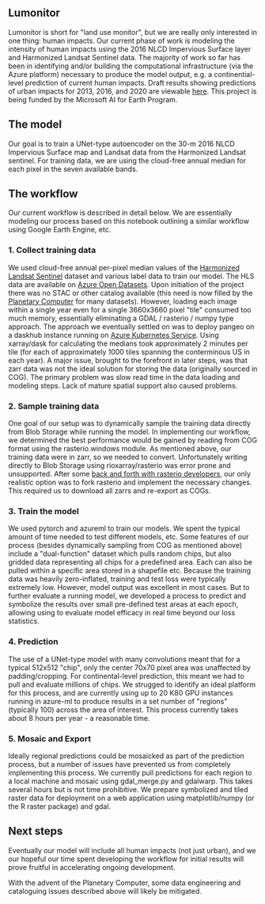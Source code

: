 ## Lumonitor

Lumonitor is short for "land use monitor", but we are really only interested in one thing: human impacts. Our current phase of work is modeling the intensity of human impacts using the 2016 NLCD Impervious Surface layer and Harmonized Landsat Sentinel data. The majority of work so far has been in identifying and/or building the computational infrastructure (via the Azure platform) necessary to produce the model output, e.g. a continential-level prediction of current human impacts. Draft results showing predictions of urban impacts for 2013, 2016, and 2020 are viewable [here](https://cspbeta.z22.web.core.windows.net/project2). This project is being funded by the Microsoft AI for Earth Program.

## The model

Our goal is to train a UNet-type autoencoder on the 30-m 2016 NLCD Impervious Surface map and Landsat data from the Harmonized Landsat sentinel. For training data, we are using the cloud-free annual median for each pixel in the seven available bands.

## The workflow

Our current workflow is described in detail below. We are essentially modeling our process based on this notebook outlining a similar workflow using Google Earth Engine, etc.

### 1. Collect training data

We used cloud-free annual per-pixel median values of the [Harmonized Landsat Sentinel](https://hls.gsfc.nasa.gov/) dataset and various label data to train our model. The HLS data are available on [Azure Open Datasets](https://github.com/microsoft/AIforEarthDataSets/blob/main/data/hls.md). Upon initiation of the project there was no STAC or other catalog available (this need is now filled by the [Planetary Computer](https://innovation.microsoft.com/en-us/planetary-computer) for many datasets). However, loading each image within a single year even for a single 3660x3660 pixel "tile" consumed too much memory, essentially eliminating a GDAL / rasterio / numpy type approach. The approach we eventually settled on was to deploy pangeo on a daskhub instance running on [Azure Kubernetes Service](https://azure.microsoft.com/en-us/services/kubernetes-service/). Using xarray/dask for calculating the medians took approximately 2 minutes per tile (for each of approximately 1000 tiles spanning the conterminous US in each year). 
A major issue, brought to the forefront in later steps, was that zarr data was not the ideal solution for storing the data (originally sourced in COG). The primary problem was slow read time in the data loading and modeling steps. Lack of mature spatial support also caused problems.

### 2. Sample training data

One goal of our setup was to dynamically sample the training data directly from Blob Storage while running the model. In implementing our workflow, we determined the best performance would be gained by reading from COG format using the rasterio.windows module. As mentioned above, our training data were in zarr, so we needed to convert. Unfortunately writing directly to Blob Storage using rioxarray/rasterio was error prone and unsupported. After some [back and forth with rasterio developers](https://github.com/mapbox/rasterio/issues/2148), our only realistic option was to fork rasterio and implement the necessary changes. This required us to download all zarrs and re-export as COGs.

### 3. Train the model
We used pytorch and azureml to train our models. We spent the typical amount of time needed to test different models, etc. Some features of our process (besides dynamically sampling from COG as mentioned above) include a "dual-function" dataset which pulls random chips, but also gridded data representing all chips for a predefined area. Each can also be pulled within a specific area stored in a shapefile etc. Because the training data was heavily zero-inflated, training and test loss were typically extremely low. However, model output was excellent in most cases. But to further evaluate a running model, we developed a process to predict and symbolize the results over small pre-defined test areas at each epoch, allowing using to evaluate model efficacy in real time beyond our loss statistics.

### 4. Prediction
The use of a UNet-type model with many convolutions meant that for a typical 512x512 "chip", only the center 70x70 pixel area was unaffected by padding/cropping. For continental-level prediction, this meant we had to pull and evaluate millions of chips. We strugged to identify an ideal platform for this process, and are currently using up to 20 K80 GPU instances running in azure-ml to produce results in a set number of "regions" (typically 100) across the area of interest. This process currently takes about 8 hours per year - a reasonable time.

### 5. Mosaic and Export
Ideally regional predictions could be mosaicked as part of the prediction process, but a number of issues have prevented us from completely implementing this process. We currently pull predictions for each region to a local machine and mosaic using gdal_merge.py and gdalwarp. This takes several hours but is not time prohibitive. We prepare symbolized and tiled raster data for deployment on a web application using matplotlib/numpy (or the R raster package) and gdal.

## Next steps

Eventually our model will include all human impacts (not just urban), and we our hopeful our time spent developing the workflow for initial results will prove fruitful in accelerating ongoing development.

With the advent of the Planetary Computer, some data engineering and cataloguing issues described above will likely be mitigated.
